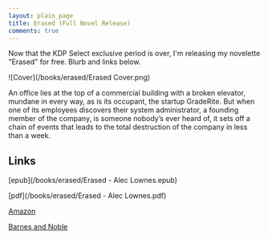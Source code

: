 ```yaml
---
layout: plain_page
title: Erased (Full Novel Release)
comments: true
---
```


Now that the KDP Select exclusive period is over, I'm releasing my novelette "Erased" for free. Blurb and links below.

![Cover](/books/erased/Erased Cover.png)

An office lies at the top of a commercial building with a broken elevator, mundane in every way, as is its occupant, the startup GradeRite.
But when one of its employees discovers their system administrator, a founding member of the company, is someone nobody’s ever heard of,
it sets off a chain of events that leads to the total destruction of the company in less than a week.

## Links

[epub](/books/erased/Erased - Alec Lownes.epub)

[pdf](/books/erased/Erased - Alec Lownes.pdf)

[Amazon](https://amazon.com/dp/B09FG43GMK)

[Barnes and Noble](https://www.barnesandnoble.com/w?ean=2940160851846)
